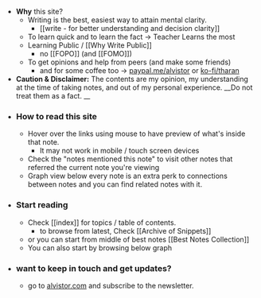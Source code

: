 - **Why** this site?
    - Writing is the best, easiest way to attain mental clarity.
        - [[write - for better understanding and decision clarity]]
    - To learn quick and to learn the fact -> Teacher Learns the most
    - Learning Public / [[Why Write Public]]
        - no [[FOPO]] (and [[FOMO]])
    - To get opinions and help from peers (and make some friends)
        - and for some coffee too -> [paypal.me/alvistor](paypal.me/alvistor) or [ko-fi/tharan](https://ko-fi.com/tharan)
- **Caution & Disclaimer:** The contents are my opinion, my understanding at the time of taking notes, and out of my personal experience. __Do not treat them as a fact. __
- ### How to read this site
    - Hover over the links using mouse to have preview of what's inside that note.
        - It may not work in mobile / touch screen devices
    - Check the "notes mentioned this note" to visit other notes that referred the current note you're viewing
    - Graph view below every note is an extra perk to connections between notes and you can find related notes with it. 
- ### Start reading 
    - Check [[index]] for topics / table of contents. 
        - to browse from latest, Check [[Archive of Snippets]]
    - or you can start from middle of best notes [[Best Notes Collection]]
    - You can also start by browsing below graph
- ### want to keep in touch and get updates?
    - go to [alvistor.com](https://alvistor.com) and subscribe to the newsletter. 
